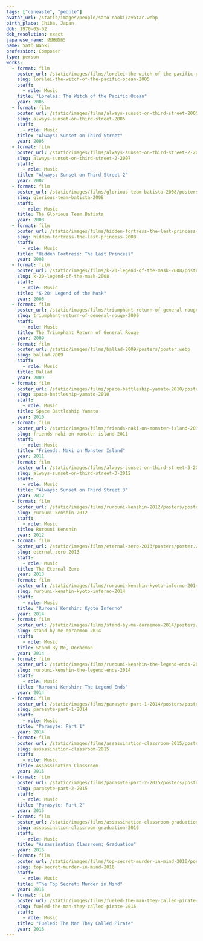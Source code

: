 ```yaml
---
tags: ["cineaste", "people"]
avatar_url: /static/images/people/sato-naoki/avatar.webp
birth_place: Chiba, Japan
dob: 1970-05-02
dob_resolution: exact
japanese_name: 佐藤直紀
name: Satô Naoki
profession: Composer
type: person
works:
  - format: film
    poster_url: /static/images/films/lorelei-the-witch-of-the-pacific-ocean-2005/posters/poster.webp
    slug: lorelei-the-witch-of-the-pacific-ocean-2005
    staff:
      - role: Music
    title: "Lorelei: The Witch of the Pacific Ocean"
    year: 2005
  - format: film
    poster_url: /static/images/films/always-sunset-on-third-street-2005/posters/poster.webp
    slug: always-sunset-on-third-street-2005
    staff:
      - role: Music
    title: "Always: Sunset on Third Street"
    year: 2005
  - format: film
    poster_url: /static/images/films/always-sunset-on-third-street-2-2007/posters/poster.webp
    slug: always-sunset-on-third-street-2-2007
    staff:
      - role: Music
    title: "Always: Sunset on Third Street 2"
    year: 2007
  - format: film
    poster_url: /static/images/films/glorious-team-batista-2008/posters/poster.webp
    slug: glorious-team-batista-2008
    staff:
      - role: Music
    title: The Glorious Team Batista
    year: 2008
  - format: film
    poster_url: /static/images/films/hidden-fortress-the-last-princess-2008/posters/poster.webp
    slug: hidden-fortress-the-last-princess-2008
    staff:
      - role: Music
    title: "Hidden Fortress: The Last Princess"
    year: 2008
  - format: film
    poster_url: /static/images/films/k-20-legend-of-the-mask-2008/posters/poster.webp
    slug: k-20-legend-of-the-mask-2008
    staff:
      - role: Music
    title: "K-20: Legend of the Mask"
    year: 2008
  - format: film
    poster_url: /static/images/films/triumphant-return-of-general-rouge-2009/posters/poster.webp
    slug: triumphant-return-of-general-rouge-2009
    staff:
      - role: Music
    title: The Triumphant Return of General Rouge
    year: 2009
  - format: film
    poster_url: /static/images/films/ballad-2009/posters/poster.webp
    slug: ballad-2009
    staff:
      - role: Music
    title: Ballad
    year: 2009
  - format: film
    poster_url: /static/images/films/space-battleship-yamato-2010/posters/poster.webp
    slug: space-battleship-yamato-2010
    staff:
      - role: Music
    title: Space Battleship Yamato
    year: 2010
  - format: film
    poster_url: /static/images/films/friends-naki-on-monster-island-2011/posters/poster.webp
    slug: friends-naki-on-monster-island-2011
    staff:
      - role: Music
    title: "Friends: Naki on Monster Island"
    year: 2011
  - format: film
    poster_url: /static/images/films/always-sunset-on-third-street-3-2012/posters/poster.webp
    slug: always-sunset-on-third-street-3-2012
    staff:
      - role: Music
    title: "Always: Sunset on Third Street 3"
    year: 2012
  - format: film
    poster_url: /static/images/films/rurouni-kenshin-2012/posters/poster.webp
    slug: rurouni-kenshin-2012
    staff:
      - role: Music
    title: Rurouni Kenshin
    year: 2012
  - format: film
    poster_url: /static/images/films/eternal-zero-2013/posters/poster.webp
    slug: eternal-zero-2013
    staff:
      - role: Music
    title: The Eternal Zero
    year: 2013
  - format: film
    poster_url: /static/images/films/rurouni-kenshin-kyoto-inferno-2014/posters/poster.webp
    slug: rurouni-kenshin-kyoto-inferno-2014
    staff:
      - role: Music
    title: "Rurouni Kenshin: Kyoto Inferno"
    year: 2014
  - format: film
    poster_url: /static/images/films/stand-by-me-doraemon-2014/posters/poster.webp
    slug: stand-by-me-doraemon-2014
    staff:
      - role: Music
    title: Stand By Me, Doraemon
    year: 2014
  - format: film
    poster_url: /static/images/films/rurouni-kenshin-the-legend-ends-2014/posters/poster.webp
    slug: rurouni-kenshin-the-legend-ends-2014
    staff:
      - role: Music
    title: "Rurouni Kenshin: The Legend Ends"
    year: 2014
  - format: film
    poster_url: /static/images/films/parasyte-part-1-2014/posters/poster.webp
    slug: parasyte-part-1-2014
    staff:
      - role: Music
    title: "Parasyte: Part 1"
    year: 2014
  - format: film
    poster_url: /static/images/films/assassination-classroom-2015/posters/poster.webp
    slug: assassination-classroom-2015
    staff:
      - role: Music
    title: Assassination Classroom
    year: 2015
  - format: film
    poster_url: /static/images/films/parasyte-part-2-2015/posters/poster.webp
    slug: parasyte-part-2-2015
    staff:
      - role: Music
    title: "Parasyte: Part 2"
    year: 2015
  - format: film
    poster_url: /static/images/films/assassination-classroom-graduation-2016/posters/poster.webp
    slug: assassination-classroom-graduation-2016
    staff:
      - role: Music
    title: "Assassination Classroom: Graduation"
    year: 2016
  - format: film
    poster_url: /static/images/films/top-secret-murder-in-mind-2016/posters/poster.webp
    slug: top-secret-murder-in-mind-2016
    staff:
      - role: Music
    title: "The Top Secret: Murder in Mind"
    year: 2016
  - format: film
    poster_url: /static/images/films/fueled-the-man-they-called-pirate-2016/posters/poster.webp
    slug: fueled-the-man-they-called-pirate-2016
    staff:
      - role: Music
    title: "Fueled: The Man They Called Pirate"
    year: 2016
---
```

